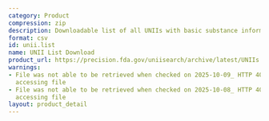 ```yaml
---
category: Product
compression: zip
description: Downloadable list of all UNIIs with basic substance information
format: csv
id: unii.list
name: UNII List Download
product_url: https://precision.fda.gov/uniisearch/archive/latest/UNIIs.zip
warnings:
- File was not able to be retrieved when checked on 2025-10-09_ HTTP 403 error when
  accessing file
- File was not able to be retrieved when checked on 2025-10-08_ HTTP 403 error when
  accessing file
layout: product_detail
---
```

